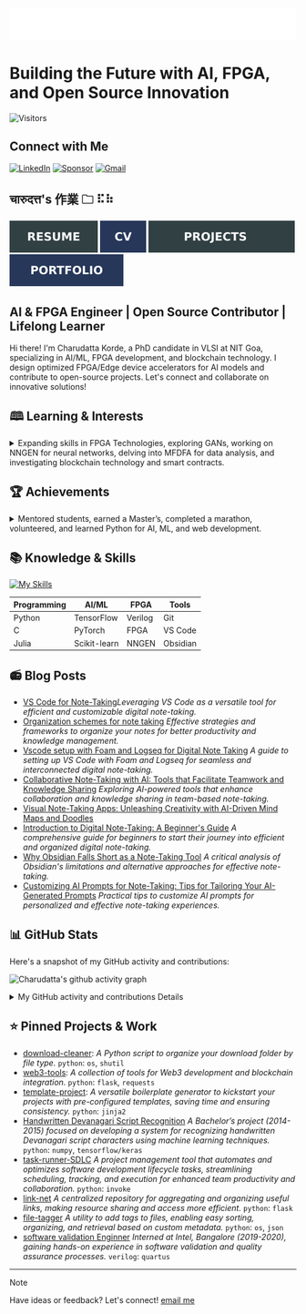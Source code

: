 ![SVG Banners](assets/profile_banner.svg)

# Building the Future with AI, FPGA, and Open Source Innovation

![Visitors](https://api.visitorbadge.io/api/visitors?path=https%3A%2F%2Fgithub.com%2Fcharudatta10&countColor=%23263759)

## Connect with Me

[![LinkedIn](https://img.shields.io/badge/linkedin-%230077B5.svg?style=for-the-badge&logo=linkedin&logoColor=white)](https://profile.indeed.com/p/charudattak-h04r448)
[![Sponsor](https://img.shields.io/badge/sponsor-30363D?style=for-the-badge&logo=GitHub-Sponsors&logoColor=#EA4AAA)](https://github.com/sponsors/charudatta10)
[![Gmail](https://img.shields.io/badge/Gmail-D14836?style=for-the-badge&logo=gmail&logoColor=white)](mailto:152109007c@gmail.com)

##  चारुदत्त's 作業 🗀 ⠯⠷

[![Resume](assets/resume-100000.svg)](src/resume/resume.pdf)
[![CV](assets/cv-100000.svg)](src/cv/cv.pdf)
[![Project](assets/project-100000.svg)](src/resume/resume.pdf)
[![Portfolio](assets/portfolio-100000.svg)](src/cv/portfolio.pdf)  

## AI & FPGA Engineer | Open Source Contributor | Lifelong Learner

Hi there! I'm Charudatta Korde, a PhD candidate in VLSI at NIT Goa, specializing in AI/ML, FPGA development, and blockchain technology. I design optimized FPGA/Edge device accelerators for AI models and contribute to open-source projects. Let's connect and collaborate on innovative solutions!  

## 🕮 Learning & Interests

<details>

<summary>Expanding skills in FPGA Technologies, exploring GANs, working on NNGEN for neural networks, delving into MFDFA for data analysis, and investigating blockchain technology and smart contracts.</summary>
- **FPGA Technologies**: Expanding my knowledge and skills in Field-Programmable Gate Arrays.  
- **GANs**: Exploring advanced AI models and their applications.  
- **NNGEN**: Working on Python-to-edge flow for deploying neural networks.  
- **MFDFA**: Delving into complex data analysis techniques.  
- **Blockchain**: Investigating blockchain technology and smart contracts.  
</details>

## 🏆 Achievements

<details>

<summary>Mentored students, earned a Master’s, completed a marathon, volunteered, and learned Python for AI, ML, and web development.</summary>

- 🏅 **Professional Milestones**: Mentored six students to complete their master theses in 2025.  
- 🎓 **Academic Success**: Earned a Master’s degree in Microelectronics in 2017.  
- 🏃 **Personal Triumphs**: Completed a 5 km run in the RG Marathon 2024.  
- 🤝 **Community Involvement**: Volunteered with UNICEF and Swachh Bharat Mission 2015-17.  
- 🐍 **Skill Development**: Learned Python for AI, ML, and web development 2017 onwards.  

</details>
  
## 📚 Knowledge & Skills

[![My Skills](https://skillicons.dev/icons?i=anaconda,devto,django,flask,git,github,gmail,html,instagram,latex,linkedin,markdown,matlab,neovim,tensorflow,windows,vscode,vscodium,pytorch,alpinejs,c,julia,lua,octave,obsidian,raspberrypi,python,processing,powershell,postgresql,postman,sqlite,svg,scikitlearn,solidity,redis&theme=dark&perline=18)](https://skillicons.dev)

| **Programming** | **AI/ML** | **FPGA** | **Tools** |  
|-----------------|-----------|----------|-----------|  
| Python          | TensorFlow| Verilog  | Git       |  
| C               | PyTorch   | FPGA     | VS Code   |  
| Julia           | Scikit-learn | NNGEN | Obsidian  |  

<!-- $${\color{orange}Verilog \space \color{blue}FPGA \space \color{orange}Phi-3:7B \space \color{blue}Gemma-2:2B \space \color{orange}Mistral \space \color{blue}Ollama \space \color{orange}Crewai }$$   -->

## 📻 Blog Posts

- [VS Code for Note-Taking](https://dev.to/charudatta10/vs-code-for-note-taking-324b)*Leveraging VS Code as a versatile tool for efficient and customizable digital note-taking.*
- [Organization schemes for note taking](https://dev.to/charudatta10/organization-schemes-for-note-taking-j18) *Effective strategies and frameworks to organize your notes for better productivity and knowledge management.*
- [Vscode setup with Foam and Logseq for Digital Note Taking](https://dev.to/charudatta10/vscode-setup-with-foam-and-logseq-for-digital-note-taking-2953) *A guide to setting up VS Code with Foam and Logseq for seamless and interconnected digital note-taking.*
- [Collaborative Note-Taking with AI: Tools that Facilitate Teamwork and Knowledge Sharing](https://dev.to/charudatta10/collaborative-note-taking-with-ai-tools-that-facilitate-teamwork-and-knowledge-sharing-2i3p) *Exploring AI-powered tools that enhance collaboration and knowledge sharing in team-based note-taking.*
- [Visual Note-Taking Apps: Unleashing Creativity with AI-Driven Mind Maps and Doodles](https://dev.to/charudatta10/visual-note-taking-apps-unleashing-creativity-with-ai-driven-mind-maps-and-doodles-hfp)
- [Introduction to Digital Note-Taking: A Beginner's Guide](https://dev.to/charudatta10/introduction-to-digital-note-taking-a-beginners-guide-9p2) *A comprehensive guide for beginners to start their journey into efficient and organized digital note-taking.*
- [Why Obsidian Falls Short as a Note-Taking Tool](https://dev.to/charudatta10/why-obsidian-falls-short-as-a-note-taking-tool-3ef2) *A critical analysis of Obsidian's limitations and alternative approaches for effective note-taking.*
- [Customizing AI Prompts for Note-Taking: Tips for Tailoring Your AI-Generated Prompts](https://charudatta10.github.io/myblog/blog/index.html) *Practical tips to customize AI prompts for personalized and effective note-taking experiences.*

## 📊 GitHub Stats

Here's a snapshot of my GitHub activity and contributions: 

![Charudatta's github activity graph](https://github-readme-activity-graph.vercel.app/graph?username=charudatta10&theme=onedark)

<details>

<summary>My GitHub activity and contributions Details</summary>

| ![Charudatta Korde trophies](https://github-profile-trophy.vercel.app/?username=charudatta10&row=2&column=3&theme=onedark)| ![Charudatta Korde readme status](https://github-readme-stats.vercel.app/api?username=charudatta10&locale=en&theme=onedark&include_all_commits=true&rank_icon=github) |
| -- | -- |
| ![Charudatta Korde languages used](https://github-readme-stats.vercel.app/api/top-langs?username=charudatta10&show_icons=true&locale=en&layout=compact&theme=onedark) | ![Charudatta Korde GitHub Streak](https://github-readme-streak-stats.herokuapp.com/?user=charudatta10&theme=onedark&border_radius=10) |

| ![GitHub WidgetBox](https://github-widgetbox.vercel.app/api/profile?username=charudatta10&data=followers,repositories,stars,commits&theme=onedark) | ![Moon.svg](https://moon-svg.minung.dev/moon.svg?theme=basic) |
|  - | - |

</details>

## ⭐ Pinned Projects & Work

- [download-cleaner](https://github.com/charudatta10/download-cleaner): *A Python script to organize your download folder by file type.*  `python`: `os`, `shutil`
- [web3-tools](https://github.com/charudatta10/web3-tools): *A collection of tools for Web3 development and blockchain integration.*  `python`: `flask`, `requests`
- [template-project](template-project): *A versatile boilerplate generator to kickstart your projects with pre-configured templates, saving time and ensuring consistency.* `python`: `jinja2`
- [Handwritten Devanagari Script Recognition](https://github.com/charudatta10/devanagari-handwriting-recognizer) *A Bachelor’s project (2014-2015) focused on developing a system for recognizing handwritten Devanagari script characters using machine learning techniques.* `python`: `numpy`, `tensorflow/keras`
- [task-runner-SDLC](https://github.com/charudatta10/task-runner-SDLC) *A project management tool that automates and optimizes software development lifecycle tasks, streamlining scheduling, tracking, and execution for enhanced team productivity and collaboration.* `python`: `invoke`
- [link-net](https://github.com/charudatta10/link-net) *A centralized repository for aggregating and organizing useful links, making resource sharing and access more efficient.*  `python`: `flask`
- [file-tagger](https://github.com/charudatta10/file-tagger) *A utility to add tags to files, enabling easy sorting, organizing, and retrieval based on custom metadata.* `python`: `os`, `json`
- [software validation Enginner](https://intel.com) *Interned at Intel, Bangalore (2019-2020), gaining hands-on experience in software validation and quality assurance processes.* `verilog`: `quartus`

---

>[!Note]  
> Have ideas or feedback? Let's connect! [email me](mailto:152109007c@gmail.com)
